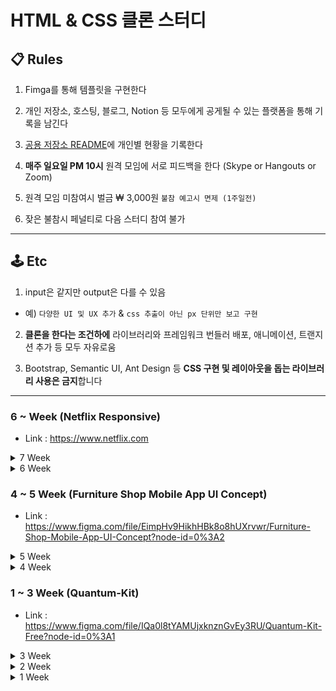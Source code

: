 # HTML & CSS 클론 스터디

## 📋 Rules
1. Fimga를 통해 템플릿을 구현한다

2. 개인 저장소, 호스팅, 블로그, Notion 등 모두에게 공게될 수 있는 플랫폼을 통해 기록을 남긴다

3. [공용 저장소 README](https://github.com/remote-develop-study/html-css-clone)에 개인별 현황을 기록한다

4. **매주 일요일 PM 10시** 원격 모임에 서로 피드백을 한다 (Skype or Hangouts or Zoom)

5. 원격 모임 미참여시 벌금 ₩ 3,000원 `불참 예고시 면제 (1주일전)`

6. 잦은 불참시 페널티로 다음 스터디 참여 불가

---

## 🕹 Etc

1. input은 같지만 output은 다를 수 있음
  - 예) `다양한 UI 및 UX 추가` & `css 추출이 아닌 px 단위만 보고 구현`

2. **클론을 한다는 조건하에** 라이브러리와 프레임워크 번들러 배포, 애니메이션, 트랜지션 추가 등 모두 자유로움

3. Bootstrap, Semantic UI, Ant Design 등 **CSS 구현 및 레이아웃을 돕는 라이브러리 사용은 금지**합니다

---


### 6 ~ Week (Netflix Responsive)

- Link : <https://www.netflix.com>


<details><summary>7 Week</summary>
<ul>
  <li><a href="https://github.com/KimYeaSeul">@김예슬</a></li> : 관람
  <li><a href="https://github.com/kimchunyong">@김천용</a></li> : 참여
  <li><a href="https://github.com/brightparagon">@노경모</a></li> : 불참
  <li><a href="https://github.com/JeewhanR">@류지환</a></li> : 사전 공지 불참
  <li><a href="https://github.com/ysm0622">@양성민</a></li> : 관람
  <li><a href="https://github.com/choilim">@임초이</a></li> : 관람
  <li><a href="https://github.com/devjang">@장현석</a></li> : 참여
</p>
</details>


<details><summary>6 Week</summary>
<ul>
  <li><a href="https://github.com/KimYeaSeul">@김예슬</a></li> : 불참
  <li><a href="https://github.com/kimchunyong">@김천용</a></li> : 불참
  <li><a href="https://github.com/brightparagon">@노경모</a></li> : 참여
  <li><a href="https://github.com/JeewhanR">@류지환</a></li> : 사전 공지 불참
  <li><a href="https://github.com/ysm0622">@양성민</a></li> : 관람
  <li><a href="https://github.com/choilim">@임초이</a></li> : 불참
  <li><a href="https://github.com/devjang">@장현석</a></li> : 불참
</p>
</details>


### 4 ~ 5 Week (Furniture Shop Mobile App UI Concept)

- Link : <https://www.figma.com/file/EimpHv9HikhHBk8o8hUXrvwr/Furniture-Shop-Mobile-App-UI-Concept?node-id=0%3A2>


<details><summary>5 Week</summary>
<ul>
  <li><a href="https://github.com/KimYeaSeul">@김예슬</a></li> : 사전 공지 불참
  <li><a href="https://github.com/kimchunyong">@김천용</a></li> : 참여
  <li><a href="https://github.com/brightparagon">@노경모</a></li> : 관람
  <li><a href="https://github.com/JeewhanR">@류지환</a></li> : 관람
  <li><a href="https://github.com/ysm0622">@양성민</a></li> : 참여 (배포 : https://ysm.sh/clone2/) (코드 : https://github.com/ysm0622/clone2)
  <li><a href="https://github.com/choilim">@임초이</a></li> : 참여 (코드: https://github.com/choilim/StyleClone2)
  <li><a href="https://github.com/devjang">@장현석</a></li> : 관람
</p>
</details>

<details><summary>4 Week</summary>
<ul>
  <li><a href="https://github.com/KimYeaSeul">@김예슬</a></li> : 참여 (코드: https://github.com/KimYeaSeul/Html-CSSC_CLONE/tree/master/clone2) / 참여
  <li><a href="https://github.com/kimchunyong">@김천용</a></li> : 참여 (코드: https://github.com/kimchunyong/clone_layout_study/tree/master/chapter02/front)
  <li><a href="https://github.com/brightparagon">@노경모</a></li> : 불참
  <li><a href="https://github.com/JeewhanR">@류지환</a></li> : 관람
  <li><a href="https://github.com/ysm0622">@양성민</a></li> : 불참
  <li><a href="https://github.com/choilim">@임초이</a></li> : 불참
  <li><a href="https://github.com/devjang">@장현석</a></li> : 관람
</p>
</details>


### 1 ~ 3 Week (Quantum-Kit)

- Link : <https://www.figma.com/file/IQa0l8tYAMUjxknznGvEy3RU/Quantum-Kit-Free?node-id=0%3A1>

<details><summary>3 Week</summary>
<ul>
  <li><a href="https://github.com/KimYeaSeul">@김예슬</a></li> : 참여 (코드 : https://github.com/KimYeaSeul/Html-CSSC_CLONE/tree/master/clone1)
  <li><a href="https://github.com/kimchunyong">@김천용</a></li> : 사전 공지 불참
  <li><a href="https://github.com/brightparagon">@노경모</a></li> : 참여
  <li><a href="https://github.com/ysm0622">@양성민</a></li> : 참여 (배포 : https://ysm.sh/clone1/) (코드 : https://github.com/ysm0622/clone1)
  <li><a href="https://github.com/choilim">@임초이</a></li> : 사전 공지 불참 (코드: https://github.com/choilim/StyleClone)
  <li><a href="https://github.com/devjang">@장현석</a></li> : Local 공유 / 참여
</p>
</details>

<details><summary>2 Week</summary>
<ul>
  <li><a href="https://github.com/KimYeaSeul">@김예슬</a></li> : 참여 (코드 : https://github.com/KimYeaSeul/Html-CSSC_CLONE/tree/master/clone1)
  <li><a href="https://github.com/kimchunyong">@김천용</a></li> : 참여
  <li><a href="https://github.com/brightparagon">@노경모</a></li> : 참여
  <li><a href="https://github.com/JeewhanR">@류지환</a></li> : 참관
  <li><a href="https://github.com/ysm0622">@양성민</a></li> : 참여 (배포 : https://ysm.sh/clone1/) (코드 : https://github.com/ysm0622/clone1)
  <li><a href="https://github.com/choilim">@임초이</a></li> : Local 공유 / 참여
  <li><a href="https://github.com/devjang">@장현석</a></li> : Local 공유 / 참여
</p>
</details>

<details><summary>1 Week</summary>
<ul>
  <li><a href="https://github.com/KimYeaSeul">@김예슬</a></li> : 불참
  <li><a href="https://github.com/kimchunyong">@김천용</a></li> : 사전 공지 불참
  <li><a href="https://github.com/brightparagon">@노경모</a></li> : 불참
  <li><a href="https://github.com/JeewhanR">@류지환</a></li> : 불참
  <li><a href="https://github.com/ysm0622">@양성민</a></li> : Local 공유 / 참여
  <li><a href="https://github.com/choilim">@임초이</a></li> : Local 공유 / 참여
  <li><a href="https://github.com/devjang">@장현석</a></li> : Local 공유 / 참여
</p>
</details>
